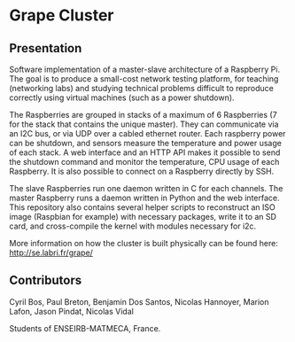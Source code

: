 # Grape Cluster
## Presentation
Software implementation of a master-slave architecture of a Raspberry Pi. The goal is to produce a small-cost network testing platform, for teaching (networking labs) and studying technical problems difficult to reproduce correctly using virtual machines (such as a power shutdown). 

The Raspberries are grouped in stacks of a maximum of 6 Raspberries (7 for the stack that contains the unique master). They can communicate via an I2C bus, or via UDP over a cabled ethernet router. Each raspberry power can be shutdown, and sensors measure the temperature and power usage of each stack. A web interface and an HTTP API makes it possible to send the shutdown command and monitor the temperature, CPU usage of each Raspberry. It is also possible to connect on a Raspberry directly by SSH.

The slave Raspberries run one daemon written in C for each channels. The master Raspberry runs a daemon written in Python and the web interface. This repository also contains several helper scripts to reconstruct an ISO image (Raspbian for example) with necessary packages, write it to an SD card, and cross-compile the kernel with modules necessary for i2c.

More information on how the cluster is built physically can be found here: http://se.labri.fr/grape/

## Contributors
Cyril Bos, Paul Breton, Benjamin Dos Santos, Nicolas Hannoyer, Marion Lafon, Jason Pindat, Nicolas Vidal

Students of ENSEIRB-MATMECA, France.
